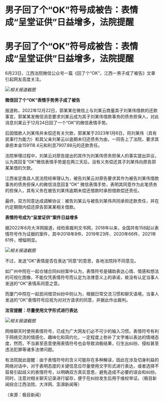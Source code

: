 # 男子回了个“OK”符号成被告：表情成“呈堂证供”日益增多，法院提醒

# 男子回了个“OK”符号成被告：表情成“呈堂证供”日益增多，法院提醒

6月23日，江西法院微信公众号一篇《回了个“OK”，江西一男子成了被告》文章引起网友高度关注。

![](https://inews.gtimg.com/om_bt/O827TvnsbIlinjy7CvdEPLhpsG1_OJknLO3de8rpMRrMsAA/1000)_相关报道截图_

**微信回了个“OK”表情手势男子成了被告**

报道称，2022年12月22日，郭某某在微信上与刘某云商量其子刘某伟借款的还款事宜，郭某某发微信消息要求刘某云成为其子刘某伟借款事务的债务担保人，对此消息刘某云于12月24日回了一个“OK”的微信表情手势。

后因借款人刘某伟并未偿还有关欠款，郭某某于2023年1月6日，将刘某伟（具有民事行为能力）和其父亲刘某云以逾期未归还债务为由，一同告上了法院，要求其承担本金159118.4元和利息7907.88元的还款责任。

法院审理过程中，刘某云对原告提出的其作为刘某伟债务担保人的事实提出异议，认为其回复“OK”微信表情手势是在两三天后，没有义务偿还其子刘某伟向原告郭某某借的欠款。

江西省定南县人民法院经审理认为，被告刘某云对原告要求其作为被告刘某伟借款事务的债务担保人的微信消息回复“OK”
微信表情手势，表明其同意作为此笔债务的担保人，其有义务在被告刘某伟逾期未偿还借款时承担借款偿还责任。

最终，双方同意达成调解协议：被告刘某云与被告刘某伟共同承担还款责任，并在约定期限内偿还原告郭某某相关借款。

**表情符号成为“呈堂证供”案件日益增多**

据2022年6月大洋网报道，经检索裁判文书网，2018年以来，全国共有158起以表情符号作为证据的案件，其中2018年8件、2019年23件、2020年66件、2021年61件，增幅明显。

![](https://inews.gtimg.com/om_bt/OR7w8KhmkUsfazCniEhbq1HXAiUdxQF9FqpRdD5-QeIGUAA/1000)_相关报道截图_

不过，发送“OK”表情是否在表达“同意”的意思，各地法院持不同意见。

如广州中院在一起仓储合同纠纷案中认为，表情符号是辅助表达心情、情感和想法的可视化图像，不能仅凭表情符号而认定为法律意义上的承诺，故没有认定当事人发送的“OK”表情系同意之意。

而厦门中院在一起民间借贷纠纷中则认为，根据日常交流习惯和聊天语境，当事人发送的“OK”表情符号应视为对对方请求的同意，并据此作出裁判。

**法官提醒：尽量使用文字形式进行表达**

![](https://inews.gtimg.com/om_bt/OKFpfKeTXZmbFJ6uM2AWzHayBfY2BCDgfPlSTSLXkjZJUAA/1000)_相关报道截图_

网络聊天时使用表情符号，已成为广大网友们必不可少的输入习惯。表情符号有利于网络交流的情感化、趣味化和简约化，一定程度上弥补了文字难以表达的情绪态度，然而，不当甚至恶意使用表情符号也会导致消极结果，衍生出纠纷、侵权甚至违法犯罪等诸多法律问题。

有法院就此提醒：由于表情符号的含义可能存在多种解读，因此在涉及切身利益的网络对话中，对于表明态度的关键信息应尽量使用文字形式进行表达，或者选择不容易引起歧义的表情符号，以明确双方真实意思，避免造成不必要的误会和纠纷。同时，注意对相关聊天记录进行留存，便于在纠纷发生后用于维权举证。（极目新闻综合江西法院、大洋网、澎湃新闻等）

（来源：极目新闻）

